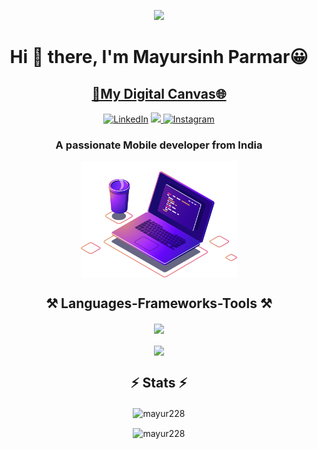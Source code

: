 <p align="center"> <img src="https://media.licdn.com/dms/image/D4D16AQFvYGaYDBloyQ/profile-displaybackgroundimage-shrink_200_800/0/1701710798673?e=2147483647&v=beta&t=NJVtX5XxsIhHwZP9a_cT4QxkAVDo4EDVqHnS6kbGgN8"/></p>
<h1 align="center">Hi 👋 there, I'm Mayursinh Parmar😀</h1>
<a href="https://mayur228.github.io/myPortfolio/"><h2 align="center">🔗My Digital Canvas🌐</h2></a>

<p align="center">
  <a href="https://www.linkedin.com/in/mayursinh-parmar-308411115/"><img alt="LinkedIn" src="https://img.shields.io/badge/linkedin-%230077B5.svg?style=for-the-badge&logo=linkedin&logoColor=white" /></a>
  <a href="mailto:mayurshih001.mp@gmail.com">
    <img src="https://img.shields.io/badge/Gmail-333333?style=for-the-badge&logo=gmail&logoColor=red" />
  </a>
    <a href="https://www.instagram.com/the_app_maker_buddy"><img alt="Instagram" src="https://img.shields.io/badge/-Instagram-%23E4405F?style=for-the-badge&logo=instagram&logoColor=white" /></a>
</p>
<h3 align="center">A passionate Mobile developer from India</h3>

<p align="center"><img align="center" alt="Coding" width="250" src="https://github.com/felipefarinha/felipefarinha/blob/main/computer-illustration.png">
</p>
<h2 align="center">⚒️ Languages-Frameworks-Tools ⚒️</h2>
<p align="center">
  <a href="https://skillicons.dev">
    <img align="center" src="https://skillicons.dev/icons?i=androidstudio,java,kotlin,dart,flutter"/><br> <br>
     <img align="center" src="https://skillicons.dev/icons?i=github,git,gitlab,firebase,vscode,postman"/>
  </a>
</p>
<h2 align="center">⚡ Stats ⚡</h2>
<p align="center"><img align="center" src="https://github-readme-stats.vercel.app/api/top-langs?username=mayur228&show_icons=true&locale=en&layout=compact" alt="mayur228" /></p>

<p align="center"><img align="center" src="https://github-readme-streak-stats.herokuapp.com/?user=mayur228&" alt="mayur228" /></p>
